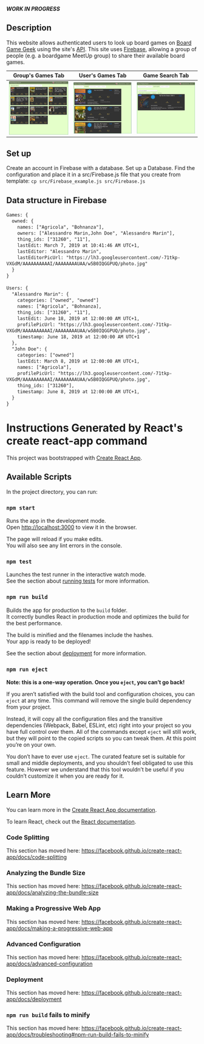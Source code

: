 ***WORK IN PROGRESS***

## Description
This website allows authenticated users to look up board games on [Board Game Geek](https://boardgamegeek.com) using the site's [API](https://boardgamegeek.com/wiki/page/BGG_XML_API2). 
This site uses [Firebase](https://firebase.google.com/), allowing a group of people (e.g. a boardgame MeetUp group) to share their available board games. 


Group's Games Tab             |  User's Games Tab             |  Game Search Tab
:-------------------------:|:-------------------------:|:-------------------------:
<img src="https://github.com/aless80/Firebase-React-BoardGameGeek/blob/master/img/GroupsGames.png" alt="drawing" width="300"/>  |  <img src="https://github.com/aless80/Firebase-React-BoardGameGeek/blob/master/img/MyGames.png" alt="drawing" width="300"/> |  <img src="https://github.com/aless80/Firebase-React-BoardGameGeek/blob/master/img/Search.png" alt="drawing" width="300"/>


## Set up
Create an account in Firebase with a database. Set up a Database. Find the configuration and place it in a src/Firebase.js file that you create from template:
```cp src/Firebase_example.js src/Firebase.js```

## Data structure in Firebase
```
Games: {
  owned: {
    names: ["Agricola", "Bohnanza"],
    owners: ["Alessandro Marin,John Doe", "Alessandro Marin"],
    thing_ids: ["31260", "11"],
    lastEdit: March 7, 2019 at 10:41:46 AM UTC+1,
    lastEditor: "Alessandro Marin",
    lastEditorPicUrl: "https://lh3.googleusercontent.com/-71tkp-VXGdM/AAAAAAAAAAI/AAAAAAAAUAA/w5B0IQGGPUQ/photo.jpg"
  }
}

Users: {
  "Alessandro Marin": {
    categories: ["owned", "owned"]
    names: ["Agricola", "Bohnanza],
    thing_ids: ["31260", "11"],
    lastEdit: June 18, 2019 at 12:00:00 AM UTC+1,
    profilePicUrl: "https://lh3.googleusercontent.com/-71tkp-VXGdM/AAAAAAAAAAI/AAAAAAAAUAA/w5B0IQGGPUQ/photo.jpg",
    timestamp: June 18, 2019 at 12:00:00 AM UTC+1
  },
  "John Doe": {
    categories: ["owned"]
    lastEdit: March 8, 2019 at 12:00:00 AM UTC+1,
    names: ["Agricola"],
    profilePicUrl: "https://lh3.googleusercontent.com/-71tkp-VXGdM/AAAAAAAAAAI/AAAAAAAAUAA/w5B0IQGGPUQ/photo.jpg",
    thing_ids: ["31260"],
    timestamp: June 8, 2019 at 12:00:00 AM UTC+1,
  }
}
```


<!--

## TODO
Check https://brettspill.nærd.no/
* SearchCollection: allow to add all games
* instead of max-width: 600px;   in Tile.css, make the tiles "scale" with page zoom
* in Card introduce links to Owners
* click on Tile opens Card full screen

## TODO maybe
* profile page with import from collection
* Create UserData and GameData classes?
* sort suggested games by relevance and then year
-->


# Instructions Generated by React's create react-app command

This project was bootstrapped with [Create React App](https://github.com/facebook/create-react-app).

## Available Scripts

In the project directory, you can run:

### `npm start`

Runs the app in the development mode.<br>
Open [http://localhost:3000](http://localhost:3000) to view it in the browser.

The page will reload if you make edits.<br>
You will also see any lint errors in the console.

### `npm test`

Launches the test runner in the interactive watch mode.<br>
See the section about [running tests](https://facebook.github.io/create-react-app/docs/running-tests) for more information.

### `npm run build`

Builds the app for production to the `build` folder.<br>
It correctly bundles React in production mode and optimizes the build for the best performance.

The build is minified and the filenames include the hashes.<br>
Your app is ready to be deployed!

See the section about [deployment](https://facebook.github.io/create-react-app/docs/deployment) for more information.

### `npm run eject`

**Note: this is a one-way operation. Once you `eject`, you can’t go back!**

If you aren’t satisfied with the build tool and configuration choices, you can `eject` at any time. This command will remove the single build dependency from your project.

Instead, it will copy all the configuration files and the transitive dependencies (Webpack, Babel, ESLint, etc) right into your project so you have full control over them. All of the commands except `eject` will still work, but they will point to the copied scripts so you can tweak them. At this point you’re on your own.

You don’t have to ever use `eject`. The curated feature set is suitable for small and middle deployments, and you shouldn’t feel obligated to use this feature. However we understand that this tool wouldn’t be useful if you couldn’t customize it when you are ready for it.

## Learn More

You can learn more in the [Create React App documentation](https://facebook.github.io/create-react-app/docs/getting-started).

To learn React, check out the [React documentation](https://reactjs.org/).

### Code Splitting

This section has moved here: https://facebook.github.io/create-react-app/docs/code-splitting

### Analyzing the Bundle Size

This section has moved here: https://facebook.github.io/create-react-app/docs/analyzing-the-bundle-size

### Making a Progressive Web App

This section has moved here: https://facebook.github.io/create-react-app/docs/making-a-progressive-web-app

### Advanced Configuration

This section has moved here: https://facebook.github.io/create-react-app/docs/advanced-configuration

### Deployment

This section has moved here: https://facebook.github.io/create-react-app/docs/deployment

### `npm run build` fails to minify

This section has moved here: https://facebook.github.io/create-react-app/docs/troubleshooting#npm-run-build-fails-to-minify
